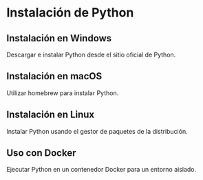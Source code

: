 # Instalación de Python
## Instalación en Windows
Descargar e instalar Python desde el sitio oficial de Python.
## Instalación en macOS
Utilizar homebrew para instalar Python.
## Instalación en Linux
Instalar Python usando el gestor de paquetes de la distribución.
## Uso con Docker
Ejecutar Python en un contenedor Docker para un entorno aislado.